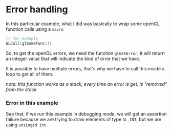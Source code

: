 # Error handling
In this particular example, what I did was basically to wrap some 
openGL function calls using a `macro`

```c++
// for example
GLCall(glSomeFunc())
```

So, to get the openGL errors, we need the function `glGetError`, it will
return an integer value that will indicate the kind of error that we have.

It is possible to have multiple errors, that's why we have to call
this inside a loop to get all of them.

*note: this function works as a stack, every time an error is get, is
"removed" from the stack*

### Error in this example
See that, if we run this example in debugging mode, we will get an assertion failure
because we are trying to draw elements of type `GL_INT`, but we are using 
`unsinged int`.